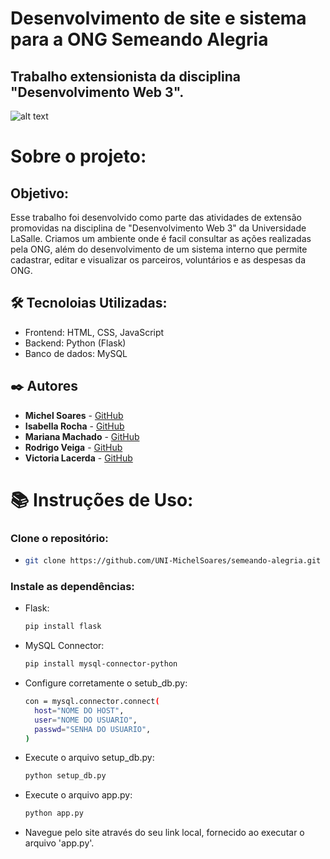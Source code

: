 # Desenvolvimento de site e sistema para a ONG Semeando Alegria
## Trabalho extensionista da disciplina "Desenvolvimento Web 3".

![alt text](https://i.imgur.com/107cHr2.png)

# Sobre o projeto:
## Objetivo:
Esse trabalho foi desenvolvido como parte das atividades de extensão promovidas na disciplina de "Desenvolvimento Web 3" da Universidade LaSalle. 
Criamos um ambiente onde é facil consultar as ações realizadas pela ONG, além do desenvolvimento de um sistema interno que permite cadastrar, editar e visualizar
os parceiros, voluntários e as despesas da ONG.

## 🛠️ Tecnoloias Utilizadas:
- Frontend: HTML, CSS, JavaScript
- Backend: Python (Flask)
- Banco de dados: MySQL

## ✒️ Autores

* **Michel Soares** - [GitHub](https://github.com/UNI-MichelSoares)
* **Isabella Rocha** - [GitHub](https://github.com/Iswb04)
* **Mariana Machado** - [GitHub](https://github.com/marianamachaddo)
* **Rodrigo Veiga** - [GitHub](https://github.com/RodrigoSoaresVeiga)
* **Victoria Lacerda** - [GitHub](https://github.com/victorialms)

# 📚 Instruções de Uso:

### Clone o repositório:
* ```sh
  git clone https://github.com/UNI-MichelSoares/semeando-alegria.git
  ```
### Instale as dependências:
* Flask:
  ```sh
  pip install flask
  ```
* MySQL Connector:
  ```sh
  pip install mysql-connector-python
  ```
* Configure corretamente o setub_db.py:
  ```sh
  con = mysql.connector.connect(
    host="NOME DO HOST",
    user="NOME DO USUARIO",
    passwd="SENHA DO USUARIO",
  )
  ```
* Execute o arquivo setup_db.py:
  ```sh
  python setup_db.py
  ```
* Execute o arquivo app.py:
  ```sh
  python app.py
  ```
* Navegue pelo site através do seu link local, fornecido ao executar o arquivo 'app.py'.
